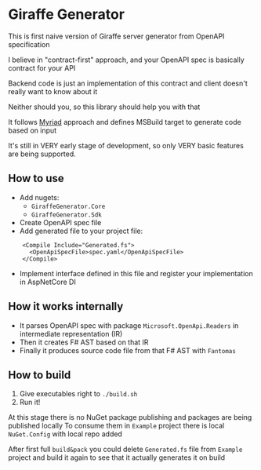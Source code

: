 # Giraffe Generator

This is first naive version of Giraffe server generator from OpenAPI specification

I believe in "contract-first" approach, and your OpenAPI spec is basically contract for your API

Backend code is just an implementation of this contract and client doesn't really want to know about it

Neither should you, so this library should help you with that

It follows [Myriad](https://github.com/MoiraeSoftware/myriad) approach and defines MSBuild target to generate code based on input

It's still in VERY early stage of development, so only VERY basic features are being supported.

## How to use

- Add nugets:
    - `GiraffeGenerator.Core`
    - `GiraffeGenerator.Sdk`
- Create OpenAPI spec file
- Add generated file to your project file:
```
    <Compile Include="Generated.fs">
      <OpenApiSpecFile>spec.yaml</OpenApiSpecFile>
    </Compile>
```
- Implement interface defined in this file and register your implementation in AspNetCore DI

## How it works internally

- It parses OpenAPI spec with package `Microsoft.OpenApi.Readers` in intermediate representation (IR)
- Then it creates F# AST based on that IR
- Finally it produces source code file from that F# AST with `Fantomas`

## How to build

1. Give executables right to `./build.sh`
1. Run it!

At this stage there is no NuGet package publishing and packages are being published locally
To consume them in `Example` project there is local `NuGet.Config` with local repo added

After first full `build&pack` you could delete `Generated.fs` file from `Example` project and build it again to see that it actually generates it on build